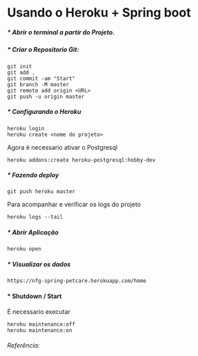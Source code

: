 # Usando o Heroku + Spring boot

##### * Abrir o terminal a partir do Projeto.

##### * Criar o Repositorio Git:
```
git init
git add .
git commit -am "Start"
git branch -M master
git remote add origin <URL>
git push -u origin master
```
##### * Configurando o Heroku

```
heroku login
heroku create <nome do projeto>
```

Agora é necessario ativar o Postgresql

```
heroku addons:create heroku-postgresql:hobby-dev
```

##### * Fazendo deploy


```
git push heroku master
```

Para acompanhar e verificar os logs do projeto 

```
heroku logs --tail
```

##### * Abrir Aplicação
```
heroku open
```

##### * Visualizar os dados


```
https://nfg-spring-petcare.herokuapp.com/home
```

#### * Shutdown / Start

É necessario executar

```
heroku maintenance:off
heroku maintenance:on
```

###### Referência: 